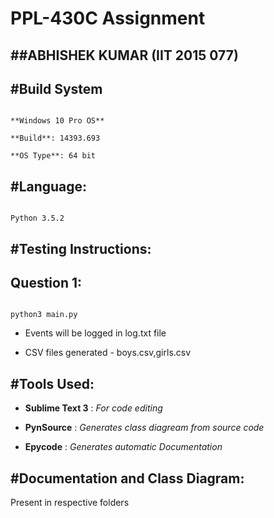 PPL-430C Assignment
===

##ABHISHEK KUMAR (IIT 2015 077)
---

#Build System
---

```

**Windows 10 Pro OS**

**Build**: 14393.693

**OS Type**: 64 bit

```

#Language: 
---

```

Python 3.5.2 

```

#Testing Instructions:
---

  **Question 1**:
  ---
  
  ```
  
  python3 main.py 
  
  ```

* Events will be logged in log.txt file

* CSV files generated - boys.csv,girls.csv

#Tools Used:
---

* **Sublime Text 3** : *For code editing*

* **PynSource** : *Generates class diagream from source code*

* **Epycode** : *Generates automatic Documentation*

#Documentation and Class Diagram: 
---

Present in respective folders
